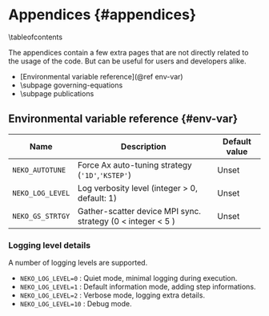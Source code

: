 # Appendices {#appendices}

\tableofcontents

The appendices contain a few extra pages that are not directly related to the usage
of the code. But can be useful for users and developers alike.

- [Environmental variable reference](@ref env-var)
- \subpage governing-equations
- \subpage publications

## Environmental variable reference {#env-var}

| Name             | Description                                                 | Default value |
| ---------------- | ----------------------------------------------------------- | ------------- |
| `NEKO_AUTOTUNE`  | Force Ax auto-tuning strategy (``'1D'``,``'KSTEP'``)        | Unset         |
| `NEKO_LOG_LEVEL` | Log verbosity level (integer > 0, default: 1)               | Unset         |
| `NEKO_GS_STRTGY` | Gather-scatter device MPI sync. strategy (0 < integer < 5 ) | Unset         |

### Logging level details

A number of logging levels are supported.

- `NEKO_LOG_LEVEL=0`   : Quiet mode, minimal logging during execution.
- `NEKO_LOG_LEVEL=1`   : Default information mode, adding step informations.
- `NEKO_LOG_LEVEL=2`   : Verbose mode, logging extra details.
- `NEKO_LOG_LEVEL=10`  : Debug mode.